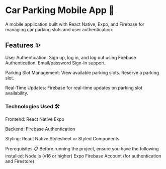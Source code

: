 # Car Parking Mobile App 🚗
 A mobile application built with React Native, Expo, and Firebase for managing car parking slots and user authentication.
 
## Features ✨
User Authentication:
Sign up, log in, and log out using Firebase Authentication.
Email/password Sign-In support.

Parking Slot Management:
View available parking slots.
Reserve a parking slot.

Real-Time Updates:
Firebase for real-time updates on parking slot availability.

### Technologies Used 🛠️
Frontend:
React Native
Expo

Backend:
Firebase Authentication

Styling:
React Native Stylesheet or Styled Components

Prerequisites 📋
Before running the project, ensure you have the following installed:
Node.js (v16 or higher)
Expo 
Firebase Account (for authentication and Firestore)

